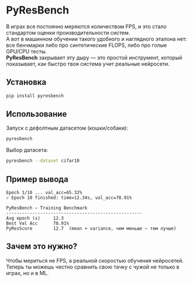 # PyResBench

В играх все постоянно меряются количеством FPS, и это стало стандартом оценки производительности систем.  
А вот в машинном обучении такого удобного и наглядного эталона нет: все бенчмарки либо про синтетические FLOPS, либо про голые GPU/CPU тесты.  
**PyResBench** закрывает эту дыру — это простой инструмент, который показывает, как быстро твоя система учит реальные нейросети.  

             
## Установка
```bash
pip install pyresbench
```

## Использование
Запуск с дефолтным датасетом (кошки/собаки):  
```bash
pyresbench
```

Выбор датасета:  
```bash
pyresbench --dataset cifar10
```

## Пример вывода
```
Epoch 1/10 ... val_acc=65.32%
✓ Epoch 10 finished: time=12.34s, val_acc=78.91%

PyResBench — Training Benchmark
----------------------------------------------------
Avg epoch (s)     12.3
Best Val Acc      78.91%
PyResScore        12.7  (mean + variance, чем меньше — тем лучше)
```

## Зачем это нужно?
Чтобы мериться не FPS, а реальной скоростью обучения нейросетей.  
Теперь ты можешь честно сравнить свою тачку с чужой не только в играх, но и в ML.
